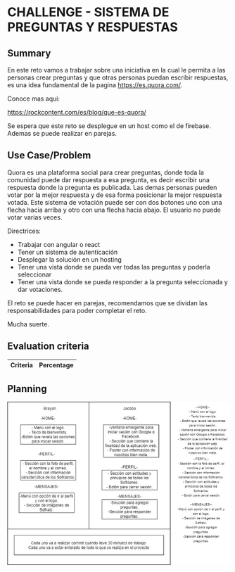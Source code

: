 # CHALLENGE - SISTEMA DE PREGUNTAS Y RESPUESTAS #

## Summary ##

En este reto vamos a trabajar sobre una iniciativa en la cual le permita a las personas crear preguntas y que otras personas puedan escribir respuestas, es una idea fundamental de la pagina https://es.quora.com/.

  


Conoce mas aqui:

https://rockcontent.com/es/blog/que-es-quora/

  


Se espera que este reto se desplegue en un host como el de firebase. Ademas se puede realizar en parejas.

## Use Case/Problem ##

Quora es una plataforma social para crear preguntas, donde toda la comunidad puede dar respuesta a esa pregunta, es decir escribir una respuesta donde la pregunta es publicada. Las demas personas pueden votar por la mejor respuesta y de esa forma posicionar la mejor respuesta votada. Este sistema de votación puede ser con dos botones uno con una flecha hacia arriba y otro con una flecha hacia abajo. El usuario no puede votar varias veces.

  


Directrices:

 *  Trabajar con angular o react
 *  Tener un sistema de autenticación
 *  Desplegar la solución en un hosting
 *  Tener una vista donde se pueda ver todas las preguntas y poderla seleccionar
 *  Tener una vista donde se pueda responder a la pregunta seleccionada y dar votaciones.

  


El reto se puede hacer en parejas, recomendamos que se dividan las responsabilidades para poder completar el reto.

  


Mucha suerte.

## Evaluation criteria ##

| Criteria | Percentage |
| -------- | ---------- |


## Planning ##


![planning](https://github.com/brayangomez22/SofkaHub/blob/master/frontend/src/assets/img/planning.jpeg)
